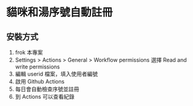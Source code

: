 # 貓咪和湯序號自動註冊

## 安裝方式
1. frok 本專案
2. Settings > Actions > General > Workflow permissions 選擇 Read and write permissions
3. 編輯 userid 檔案，填入使用者編號
4. 啟用 Github Actions
5. 每日會自動檢查序號並註冊
6. 到 Actions 可以查看紀錄
